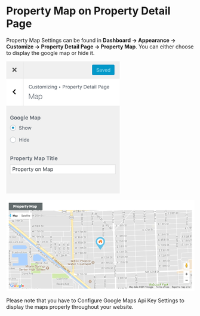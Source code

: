 # Property Map on Property Detail Page

Property Map Settings can be found in **Dashboard → Appearance → Customize → Property Detail Page → Property Map**. You can either choose to display the google map or hide it.

![Property Map on Property Detail Page](images/single-property-page/property-map.png)

![Property Map on Property Detail Page](images/single-property-page/map-on-property-page.png)

Please note that you have to Configure Google Maps Api Key Settings to display the maps properly throughout your website.
